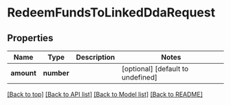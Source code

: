 # RedeemFundsToLinkedDdaRequest

## Properties

|Name | Type | Description | Notes|
|------------ | ------------- | ------------- | -------------|
|**amount** | **number** |  | [optional] [default to undefined]|




[[Back to top]](#) [[Back to API list]](../../README.md#documentation-for-api-endpoints) [[Back to Model list]](../../README.md#documentation-for-models) [[Back to README]](../../README.md)
